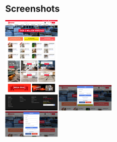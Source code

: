 # Screenshots

<span><img src="public/images/s1.jpg" width="33%"></span>
<span><img src="public/images/s2.jpg" width="33%"></span>
<span><img src="public/images/s3.jpg" width="33%"></span>
